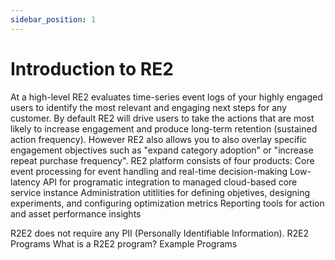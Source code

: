 ```yaml
---
sidebar_position: 1
---
```


# Introduction to RE2

At a high-level RE2 evaluates time-series event logs of your highly engaged users to identify the most relevant and engaging next steps for any customer. By default RE2 will drive users to take the actions that are most likely to increase engagement and produce long-term retention (sustained action frequency). However RE2 also allows you to also overlay specific engagement objectives such as "expand category adoption" or "increase repeat purchase frequency".
RE2 platform consists of four products:
Core event processing for event handling and real-time decision-making
Low-latency API for programatic integration to managed cloud-based core service instance
Administration utitlities for defining objetives, designing experiments, and configuring optimization metrics
Reporting tools for action and asset performance insights


R2E2 does not require any PII (Personally Identifiable Information). 
R2E2 Programs
What is a R2E2 program?
Example Programs